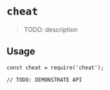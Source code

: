 # `cheat`

> TODO: description

## Usage

```
const cheat = require('cheat');

// TODO: DEMONSTRATE API
```
